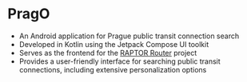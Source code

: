 # PragO

- An Android application for Prague public transit connection search
- Developed in Kotlin using the Jetpack Compose UI toolkit
- Serves as the frontend for the [RAPTOR Router](https://github.com/matejsubrt/RAPTOR-router) project
- Provides a user-friendly interface for searching public transit connections, including extensive personalization options